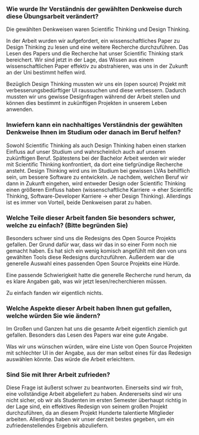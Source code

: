 ### Wie wurde Ihr Verständnis der gewählten Denkweise durch diese Übungsarbeit verändert? 
Die gewählten Denkweisen waren Scientific Thinking und Design Thinking.

In der Arbeit wurden wir aufgefordert, ein wissenschaftliches Paper zu Design Thinking zu lesen und eine weitere Recherche durchzuführen. Das Lesen des Papers und die Recherche hat unser Scientific Thinking stark bereichert. Wir sind jetzt in der Lage, das Wissen aus einem wissenschaftlichen Paper effektiv zu abstrahieren, was uns in der Zukunft an der Uni bestimmt helfen wird.

Bezüglich Design Thinking mussten wir uns ein (open source) Projekt mit verbesserungsbedürftiger UI raussuchen und diese verbessern. Dadurch mussten wir uns gewisse Designfragen während der Arbeit stellen und können dies bestimmt in zukünftigen Projekten in unserem Leben anwenden.
### Inwiefern kann ein nachhaltiges Verständnis der gewählten Denkweise Ihnen im Studium oder danach im Beruf helfen?
Sowohl Scientific Thinking als auch Design Thinking haben einen starken Einfluss auf unser Studium und wahrscheinlich auch auf unseren zukünftigen Beruf. Spätestens bei der Bachelor Arbeit werden wir wieder mit Scientific Thinking konfrontiert, da dort eine tiefgründige Recherche ansteht. Design Thinking wird uns im Studium bei gewissen LVAs behilflich sein, um bessere Software zu entwickeln. Je nachdem,  welchen Beruf wir dann in Zukunft eingehen, wird entweder Design oder Scientific Thinking einen größeren Einfluss haben (wissenschaftliche Karriere -> eher Scientific Thinking, Software-Developer Karriere -> eher Design Thinking). Allerdings ist es immer von Vorteil, beide Denkweisen parat zu haben. 
### Welche Teile dieser Arbeit fanden Sie besonders schwer, welche zu einfach? (Bitte begründen Sie)
Besonders schwer sind uns die Redesigns des Open Source Projekts gefallen. Der Grund dafür war, dass wir das in so einer Form noch nie gemacht haben. Es hat sich ein wenig komisch angefühlt mit den von uns gewählten Tools diese Redesigns durchzuführen. Außerdem war die generelle Auswahl eines passenden Open Source Projekts eine Hürde.

Eine passende Schwierigkeit hatte die generelle Recherche rund herum, da es klare Angaben gab, was wir jetzt lesen/recherchieren müssen.

Zu einfach fanden wir eigentlich nichts.
### Welche Aspekte dieser Arbeit haben Ihnen gut gefallen, welche würden Sie wie ändern?
Im Großen und Ganzen hat uns die gesamte Arbeit eigentlich ziemlich gut gefallen. Besonders das Lesen des Papers war eine gute Angabe. 

Was wir uns wünschen würden, wäre eine Liste von Open Source Projekten mit schlechter UI in der Angabe, aus der man selbst eines für das Redesign auswählen könnte. Das würde die Arbeit erleichtern.
### Sind Sie mit Ihrer Arbeit zufrieden?
Diese Frage ist äußerst schwer zu beantworten. Einerseits sind wir froh, eine vollständige Arbeit abgeliefert zu haben. Andererseits sind wir uns nicht sicher, ob wir als Studenten im ersten Semester überhaupt richtig in der Lage sind, ein effektives Redesign von seinem großen Projekt durchzuführen, da an diesem Projekt Hunderte talentierte Mitglieder arbeiten. Allerdings haben wir unser derzeit bestes gegeben, um ein zufriedenstellendes Ergebnis abzuliefern.